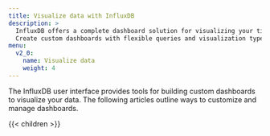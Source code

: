 ```yaml
---
title: Visualize data with InfluxDB
description: >
  InfluxDB offers a complete dashboard solution for visualizing your time series data.
  Create custom dashboards with flexible queries and visualization types.
menu:
  v2_0:
    name: Visualize data
    weight: 4
---
```


The InfluxDB user interface provides tools for building custom dashboards to visualize your data.
The following articles outline ways to customize and manage dashboards.

{{< children >}}
